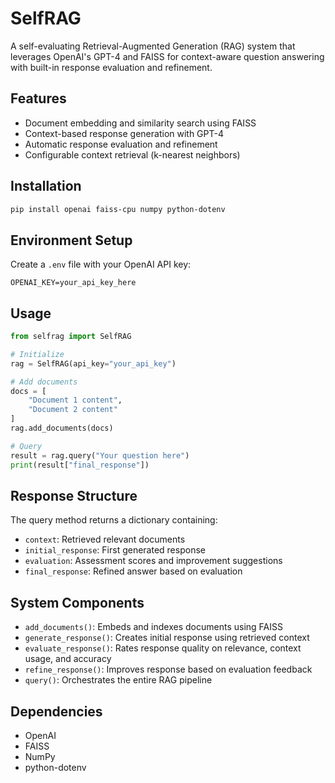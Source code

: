 # SelfRAG

A self-evaluating Retrieval-Augmented Generation (RAG) system that leverages OpenAI's GPT-4 and FAISS for context-aware question answering with built-in response evaluation and refinement.

## Features

- Document embedding and similarity search using FAISS
- Context-based response generation with GPT-4
- Automatic response evaluation and refinement
- Configurable context retrieval (k-nearest neighbors)

## Installation

```bash
pip install openai faiss-cpu numpy python-dotenv
```

## Environment Setup

Create a `.env` file with your OpenAI API key:
```
OPENAI_KEY=your_api_key_here
```

## Usage

```python
from selfrag import SelfRAG

# Initialize
rag = SelfRAG(api_key="your_api_key")

# Add documents
docs = [
    "Document 1 content",
    "Document 2 content"
]
rag.add_documents(docs)

# Query
result = rag.query("Your question here")
print(result["final_response"])
```

## Response Structure

The query method returns a dictionary containing:
- `context`: Retrieved relevant documents
- `initial_response`: First generated response
- `evaluation`: Assessment scores and improvement suggestions
- `final_response`: Refined answer based on evaluation

## System Components

- `add_documents()`: Embeds and indexes documents using FAISS
- `generate_response()`: Creates initial response using retrieved context
- `evaluate_response()`: Rates response quality on relevance, context usage, and accuracy
- `refine_response()`: Improves response based on evaluation feedback
- `query()`: Orchestrates the entire RAG pipeline

## Dependencies

- OpenAI
- FAISS
- NumPy
- python-dotenv
